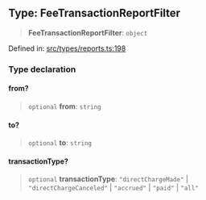 
## Type: FeeTransactionReportFilter

> **FeeTransactionReportFilter**: `object`

Defined in: [src/types/reports.ts:198](https://github.com/centrifuge/sdk/blob/89e29cfd91c249c6d0dc7754dc9ba4bee482214a/src/types/reports.ts#L198)

### Type declaration

#### from?

> `optional` **from**: `string`

#### to?

> `optional` **to**: `string`

#### transactionType?

> `optional` **transactionType**: `"directChargeMade"` \| `"directChargeCanceled"` \| `"accrued"` \| `"paid"` \| `"all"`
